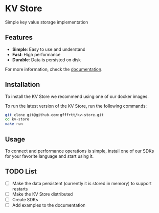 # KV Store

Simple key value storage implementation

## Features

- **Simple**: Easy to use and understand
- **Fast**: High performance
- **Durable**: Data is persisted on disk

For more information, check the [documentation](https://kv-store.io/docs).

## Installation

To install the KV Store we recommend using one of our docker images.

To run the latest version of the KV Store, run the following commands:

```bash
git clone git@github.com:gfffrtt/kv-store.git
cd kv-store
make run
```

## Usage

To connect and performance operations is simple, install one of our SDKs for
your favorite language and start using it.

## TODO List

- [ ] Make the data persistent (currently it is stored in memory) to support restarts
- [ ] Make the KV Store distributed
- [ ] Create SDKs
- [ ] Add examples to the documentation
